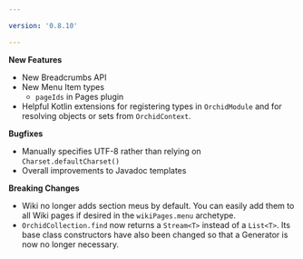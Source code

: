 ```yaml
---

version: '0.8.10'

---
```


**New Features**

- New Breadcrumbs API
- New Menu Item types
    - `pageIds` in Pages plugin
- Helpful Kotlin extensions for registering types in `OrchidModule` and for resolving objects or sets from 
    `OrchidContext`. 

**Bugfixes**

- Manually specifies UTF-8 rather than relying on `Charset.defaultCharset()`
- Overall improvements to Javadoc templates

**Breaking Changes**

- Wiki no longer adds section meus by default. You can easily add them to all Wiki pages if desired in the 
    `wikiPages.menu` archetype.
- `OrchidCollection.find` now returns a `Stream<T>` instead of a `List<T>`. Its base class constructors have also been
    changed so that a Generator is now no longer necessary.